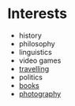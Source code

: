 # Interests

- history
- philosophy
- linguistics
- video games
- [travelling](travelling.md)
- politics
- [books](https://app.thestorygraph.com/profile/bakedbrain)
- [photography](photography.md)

